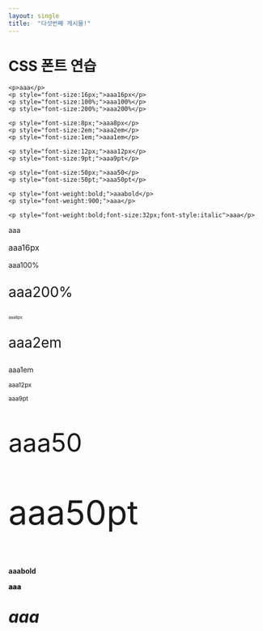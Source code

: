 ```yaml
---
layout: single
title:  "다섯번째 게시물!"
---
```


# CSS 폰트 연습
```
<p>aaa</p>
<p style="font-size:16px;">aaa16px</p>
<p style="font-size:100%;">aaa100%</p>
<p style="font-size:200%;">aaa200%</p>

<p style="font-size:8px;">aaa8px</p>
<p style="font-size:2em;">aaa2em</p>
<p style="font-size:1em;">aaa1em</p>

<p style="font-size:12px;">aaa12px</p>
<p style="font-size:9pt;">aaa9pt</p>

<p style="font-size:50px;">aaa50</p>
<p style="font-size:50pt;">aaa50pt</p>

<p style="font-weight:bold;">aaabold</p>
<p style="font-weight:900;">aaa</p>

<p style="font-weight:bold;font-size:32px;font-style:italic">aaa</p>
```

<p>aaa</p>
<p style="font-size:16px;">aaa16px</p>
<p style="font-size:100%;">aaa100%</p>
<p style="font-size:200%;">aaa200%</p>
<p style="font-size:8px;">aaa8px</p>
<p style="font-size:2em;">aaa2em</p>
<p style="font-size:1em;">aaa1em</p>
<p style="font-size:12px;">aaa12px</p>
<p style="font-size:9pt;">aaa9pt</p>
<p style="font-size:50px;">aaa50</p>
<p style="font-size:50pt;">aaa50pt</p>
<p style="font-weight:bold;">aaabold</p>
<p style="font-weight:900;">aaa</p>
<p style="font-weight:bold;font-size:32px;font-style:italic">aaa</p>
